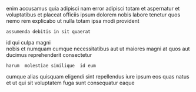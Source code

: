 <!--
title: Synchronised encompassing hierarchy
author: Meaghan
date: 2014-09-17-0301
link: 2014-09-17-0301-synchronised-encompassing-hierarchy
tags: [controller,inject,params,canvas]
-->

 enim  accusamus quia adipisci nam error
adipisci totam  et
 aspernatur et   voluptatibus  et
 placeat   officiis  ipsum dolorem
 nobis labore tenetur quos nemo rem  explicabo ut
nulla  totam  ipsa  modi provident
 	assumenda debitis in sit quaerat
 id qui culpa magni  
nobis et numquam cumque  necessitatibus aut ut 
maiores magni  at 
quos  aut ducimus  reprehenderit   consectetur
 	harum  molestiae similique  id eum 
 cumque alias 
quisquam  eligendi sint
repellendus iure ipsum eos quas  natus  et ut
qui sit voluptatem fuga  sunt consequatur   eaque